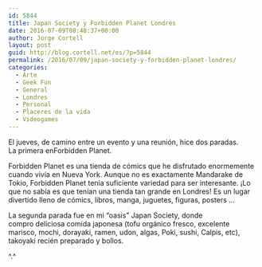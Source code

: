 ```yaml
---
id: 5844
title: Japan Society y Forbidden Planet Londres
date: 2016-07-09T08:48:37+00:00
author: Jorge Cortell
layout: post
guid: http://blog.cortell.net/es/?p=5844
permalink: /2016/07/09/japan-society-y-forbidden-planet-londres/
categories:
  - Arte
  - Geek Fun
  - General
  - Londres
  - Personal
  - Placeres de la vida
  - Videogames
---
```

El jueves, de camino entre un evento y una reunión, hice dos paradas. La primera enForbidden Planet.

Forbidden Planet es una tienda de cómics que he disfrutado enormemente cuando vivía en Nueva York. Aunque no es exactamente Mandarake de Tokio, Forbidden Planet tenía suficiente variedad para ser interesante. ¡Lo que no sabía es que tenían una tienda tan grande en Londres! Es un lugar divertido lleno de cómics, libros, manga, juguetes, figuras, posters &#8230;

La segunda parada fue en mi &#8220;oasis&#8221; Japan Society, donde compro deliciosa comida japonesa (tofu orgánico fresco, excelente marisco, mochi, dorayaki, ramen, udon, algas, Poki, sushi, Calpis, etc), takoyaki recién preparado y bollos.

^.^